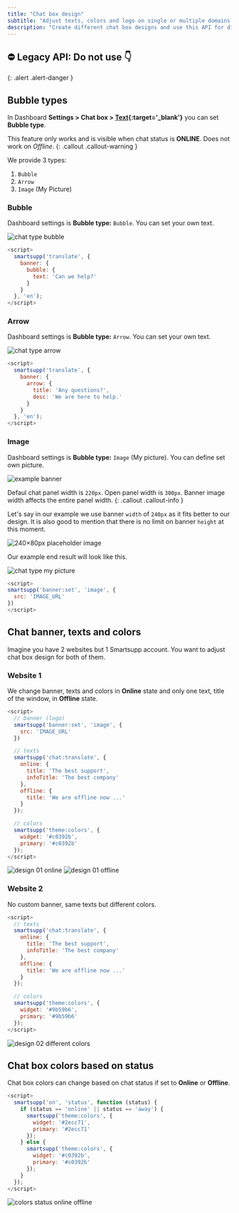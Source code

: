 ```yaml
---
title: "Chat box design"
subtitle: "Adjust texts, colors and logo on single or multiple domains."
description: "Create different chat box designs and use this API for different departments or sections on your website."
---
```


## ⛔ Legacy API: Do not use 👇
{: .alert .alert-danger }

## Bubble types

In Dashboard **Settings > Chat box > [Text](https://www.smartsupp.com/app/settings/chatbox/text/){:target='\_blank'}** you can set **Bubble type**.

This feature only works and is visible when chat status is **ONLINE**. Does not work on _Offline_.
{: .callout .callout-warning }

We provide 3 types:

1. `Bubble`
2. `Arrow`
3. `Image` (My Picture)

### Bubble

Dashboard settings is **Bubble type:** `Bubble`. You can set your own text.

![chat type bubble](/assets/img/docs/examples/chat-box-design/chat-type-bubble.png)

```js
<script>
  smartsupp('translate', {
    banner: {
      bubble: {
        text: 'Can we help?'
      }
    }
  }, 'en');
</script>
```

### Arrow

Dashboard settings is **Bubble type:** `Arrow`. You can set your own text.

![chat type arrow](/assets/img/docs/examples/chat-box-design/chat-type-arrow.png)

```js
<script>
  smartsupp('translate', {
    banner: {
      arrow: {
        title: 'Any questions?',
        desc: 'We are here to help.'
      }
    }
  }, 'en');
</script>
```

### Image

Dashboard settings is **Bubble type:** `Image` (My picture). You can define set own picture.

![example banner](/assets/img/docs/examples/chat-box-design/example-banner.png)

Defaul chat panel width is `220px`. Open panel width is `300px`. Banner image width affects the entire panel width.
{: .callout .callout-info }

Let's say in our example we use banner `width` of `240px` as it fits better to our design. It is also good to mention that there is no limit on banner `height` at this moment.

![240×80px placeholder image](/assets/img/docs/examples/chat-box-design/240x80.png)

Our example end result will look like this.

![chat type my picture](/assets/img/docs/examples/chat-box-design/chat-type-my-picture.png)

```js
<script>
smartsupp('banner:set', 'image', {
  src: 'IMAGE_URL'
})
</script>
```

## Chat banner, texts and colors

Imagine you have 2 websites but 1 Smartsupp account. You want to adjust chat box design for both of them.

### Website 1

We change banner, texts and colors in **Online** state and only one text, title of the window, in **Offline** state.

```js
<script>
  // banner (logo)
  smartsupp('banner:set', 'image', {
    src: 'IMAGE_URL'
  })

  // texts
  smartsupp('chat:translate', {
    online: {
      title: 'The best support',
      infoTitle: 'The best company'
    },
    offline: {
      title: 'We are offline now ...'
    }
  });

  // colors
  smartsupp('theme:colors', {
    widget: '#c0392b',
    primary: '#c0392b'
  });
</script>
```

![design 01 online](/assets/img/docs/examples/chat-box-design/design-01-online.gif)
![design 01 offline](/assets/img/docs/examples/chat-box-design/design-01-offline.png)

### Website 2

No custom banner, same texts but different colors.

```js
<script>
  // texts
  smartsupp('chat:translate', {
    online: {
      title: 'The best support',
      infoTitle: 'The best company'
    },
    offline: {
      title: 'We are offline now ...'
    }
  });

  // colors
  smartsupp('theme:colors', {
    widget: '#9b59b6',
    primary: '#9b59b6'
  });
</script>
```

![design 02 different colors](/assets/img/docs/examples/chat-box-design/design-02-diffrent-colors.gif)

## Chat box colors based on status

Chat box colors can change based on chat status if set to **Online** or **Offline**.

```js
<script>
  smartsupp('on', 'status', function (status) {
    if (status == 'online' || status == 'away') {
      smartsupp('theme:colors', {
        widget: '#2ecc71',
        primary: '#2ecc71'
      });
    } else {
      smartsupp('theme:colors', {
        widget: '#c0392b',
        primary: '#c0392b'
      });
    }
  });
</script>
```

![colors status online offline](/assets/img/docs/examples/chat-box-design/colors-status-online-offline.gif)

